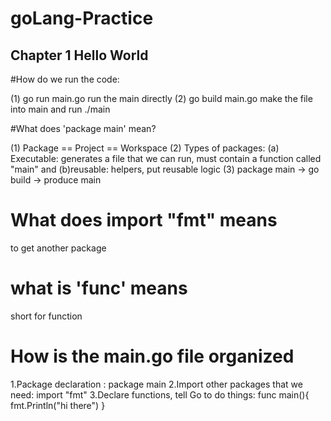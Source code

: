 # goLang-Practice

## Chapter 1 Hello World

#How do we run the code:

(1) go run main.go 
    run the main directly
(2) go build main.go 
    make the file into main and run ./main

#What does 'package main' mean?

(1) Package == Project == Workspace
(2) Types of packages: (a) Executable: generates a file that we can run, must contain a function called "main" and (b)reusable: helpers, put reusable logic
(3) package main -> go build -> produce main

# What does import "fmt" means
to get another package

# what is 'func' means
short for function

# How is the main.go file organized
1.Package declaration : 
        package main
2.Import other packages that we need: 
        import "fmt"
3.Declare functions, tell Go to do things:
        func main(){
            fmt.Println("hi there")
        }